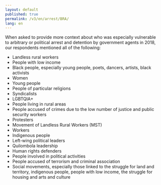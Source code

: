 ```yaml
---
layout: default
published: true
permalink: /v3/en/arrest/BRA/
lang: en
---
```


When asked to provide more context about who was especially vulnerable to arbitrary or political arrest and detention by government agents in 2018, our respondents mentioned all of the following:
-	Landless rural workers
-	People with low income
-	Black people, especially young people, poets, dancers, artists, black activists
-	Women
-	Young people
-	People of particular religions
-	Syndicalists
-	LGBTQIA+
-	People living in rural areas
-	People accused of crimes due to the low number of justice and public security workers
-	Protesters
-	Movement of Landless Rural Workers (MST)
-	Workers
-	Indigenous people
-	Left-wing political leaders
-	Quilombola leadership
-	Human rights defenders
-	People involved in political activities
-	People accused of terrorism and criminal association
-	Social movements, especially those linked to the struggle for land and territory, indigenous people, people with low income, the struggle for housing and arts and culture

